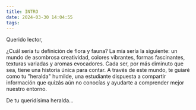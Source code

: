```yaml
---
title: INTRO
date: 2024-03-30 14:04:55
tags:
---
```



Querido lector,

¿Cuál sería tu definición de flora y fauna? La mía sería la siguiente: un mundo de asombrosa creatividad, colores vibrantes, formas fascinantes, texturas variadas y aromas evocadores. Cada ser, por más diminuto que sea, tiene una historia única para contar. A través de este mundo, te guiaré como tu "heralda" humilde, una estudiante dispuesta a compartir información que quizás aún no conocías y ayudarte a comprender mejor nuestro entorno.

De tu queridísima heralda...
